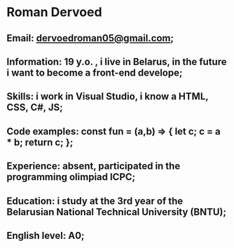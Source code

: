 # Roman Dervoed

## Email: dervoedroman05@gmail.com;

## Information: 19 y.o. , i live in Belarus, in the future i want to become a front-end develope;

## Skills: i work in Visual Studio, i know a  HTML, CSS, C#, JS;

## Code examples: const fun = (a,b) => { let c; c = a * b; return c; };

## Experience: absent, participated in the programming olimpiad ICPC;

## Education: i study at the 3rd year of the Belarusian National Technical University (BNTU);

## English level: A0;
